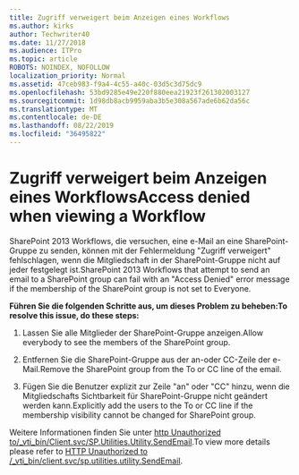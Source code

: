 ```yaml
---
title: Zugriff verweigert beim Anzeigen eines Workflows
ms.author: kirks
author: Techwriter40
ms.date: 11/27/2018
ms.audience: ITPro
ms.topic: article
ROBOTS: NOINDEX, NOFOLLOW
localization_priority: Normal
ms.assetid: 47ceb983-f9a4-4c55-a40c-03d5c3d75dc9
ms.openlocfilehash: 53bd9285e49e220f880eea21923f261302003127
ms.sourcegitcommit: 1d98db8acb9959aba3b5e308a567ade6b62da56c
ms.translationtype: MT
ms.contentlocale: de-DE
ms.lasthandoff: 08/22/2019
ms.locfileid: "36495822"
---
```

# <a name="access-denied-when-viewing-a-workflow"></a><span data-ttu-id="b9a71-102">Zugriff verweigert beim Anzeigen eines Workflows</span><span class="sxs-lookup"><span data-stu-id="b9a71-102">Access denied when viewing a Workflow</span></span>

<span data-ttu-id="b9a71-103">SharePoint 2013 Workflows, die versuchen, eine e-Mail an eine SharePoint-Gruppe zu senden, können mit der Fehlermeldung "Zugriff verweigert" fehlschlagen, wenn die Mitgliedschaft in der SharePoint-Gruppe nicht auf jeder festgelegt ist.</span><span class="sxs-lookup"><span data-stu-id="b9a71-103">SharePoint 2013 Workflows that attempt to send an email to a SharePoint group can fail with an "Access Denied" error message if the membership of the SharePoint group is not set to Everyone.</span></span>
  
 <span data-ttu-id="b9a71-104">**Führen Sie die folgenden Schritte aus, um dieses Problem zu beheben:**</span><span class="sxs-lookup"><span data-stu-id="b9a71-104">**To resolve this issue, do these steps:**</span></span>
  
 1. <span data-ttu-id="b9a71-105">Lassen Sie alle Mitglieder der SharePoint-Gruppe anzeigen.</span><span class="sxs-lookup"><span data-stu-id="b9a71-105">Allow everybody to see the members of the SharePoint group.</span></span>
  
 2. <span data-ttu-id="b9a71-106">Entfernen Sie die SharePoint-Gruppe aus der an-oder CC-Zeile der e-Mail.</span><span class="sxs-lookup"><span data-stu-id="b9a71-106">Remove the SharePoint group from the To or CC line of the email.</span></span>
  
 3. <span data-ttu-id="b9a71-107">Fügen Sie die Benutzer explizit zur Zeile "an" oder "CC" hinzu, wenn die Mitgliedschafts Sichtbarkeit für SharePoint-Gruppe nicht geändert werden kann.</span><span class="sxs-lookup"><span data-stu-id="b9a71-107">Explicitly add the users to the To or CC line if the membership visibility cannot be changed for SharePoint group.</span></span>
  
<span data-ttu-id="b9a71-108">Weitere Informationen finden Sie unter [http Unauthorized to/_vti_bin/Client.svc/SP.Utilities.Utility.SendEmail](https://go.microsoft.com/fwlink/?linkid=2044694&amp;clcid=0x409).</span><span class="sxs-lookup"><span data-stu-id="b9a71-108">To view more details please refer to [HTTP Unauthorized to /_vti_bin/client.svc/sp.utilities.utility.SendEmail](https://go.microsoft.com/fwlink/?linkid=2044694&amp;clcid=0x409).</span></span>
  